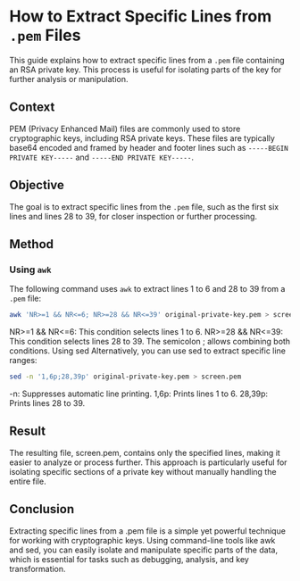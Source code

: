 # How to Extract Specific Lines from `.pem` Files

This guide explains how to extract specific lines from a `.pem` file containing an RSA private key. This process is useful for isolating parts of the key for further analysis or manipulation.

## Context

PEM (Privacy Enhanced Mail) files are commonly used to store cryptographic keys, including RSA private keys. These files are typically base64 encoded and framed by header and footer lines such as `-----BEGIN PRIVATE KEY-----` and `-----END PRIVATE KEY-----`.

## Objective

The goal is to extract specific lines from the `.pem` file, such as the first six lines and lines 28 to 39, for closer inspection or further processing.

## Method

### Using `awk`

The following command uses `awk` to extract lines 1 to 6 and 28 to 39 from a `.pem` file:

```bash
awk 'NR>=1 && NR<=6; NR>=28 && NR<=39' original-private-key.pem > screen.pem
```
NR>=1 && NR<=6: This condition selects lines 1 to 6.
NR>=28 && NR<=39: This condition selects lines 28 to 39.
The semicolon ; allows combining both conditions.
Using sed
Alternatively, you can use sed to extract specific line ranges:

```bash
sed -n '1,6p;28,39p' original-private-key.pem > screen.pem
```
-n: Suppresses automatic line printing.
1,6p: Prints lines 1 to 6.
28,39p: Prints lines 28 to 39.

## Result
The resulting file, screen.pem, contains only the specified lines, making it easier to analyze or process further. This approach is particularly useful for isolating specific sections of a private key without manually handling the entire file.

## Conclusion
Extracting specific lines from a .pem file is a simple yet powerful technique for working with cryptographic keys. Using command-line tools like awk and sed, you can easily isolate and manipulate specific parts of the data, which is essential for tasks such as debugging, analysis, and key transformation.
